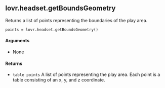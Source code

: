 <!--
category: reference
-->

lovr.headset.getBoundsGeometry
---

Returns a list of points representing the boundaries of the play area.

    points = lovr.headset.getBoundsGeometry()

#### Arguments

- None

#### Returns

- `table points` A list of points representing the play area.  Each point is a table consisting of
  an x, y, and z coordinate.
